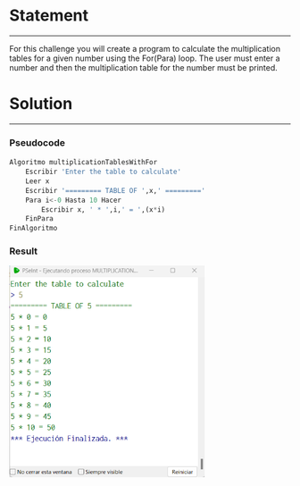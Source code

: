 # Statement
---

For this challenge you will create a program to calculate the multiplication tables for a given number using the For(Para) loop. The user must enter a number and then the multiplication table for the number must be printed.

# Solution
---
### Pseudocode
```python
Algoritmo multiplicationTablesWithFor
	Escribir 'Enter the table to calculate'
	Leer x
	Escribir '========= TABLE OF ',x,' ========='
	Para i<-0 Hasta 10 Hacer
		Escribir x, ' * ',i,' = ',(x*i)
	FinPara
FinAlgoritmo
```

### Result

<img src="./../Images/tableWithFor.png" alt="drawing" style="width:350px;"/><br>